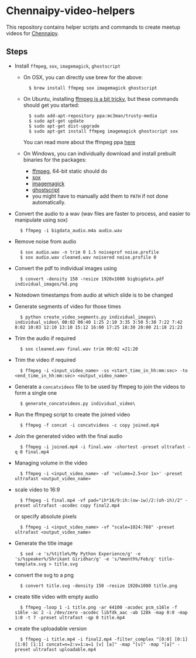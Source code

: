 # Chennaipy-video-helpers

This repository contains helper scripts and commands to create meetup videos for [Chennaipy](http://chennaipy.org).

## Steps

* Install `ffmpeg`, `sox`, `imagemagick`, `ghostscript`
    * On OSX, you can directly use brew for the above:

            $ brew install ffmpeg sox imagemagick ghostscript

    * On Ubuntu, installing [ffmpeg is a bit tricky](http://blog.pkh.me/p/13-the-ffmpeg-libav-situation.html), but these commands should get you started:

            $ sudo add-apt-repository ppa:mc3man/trusty-media
            $ sudo apt-get update
            $ sudo apt-get dist-upgrade
            $ sudo apt-get install ffmpeg imagemagick ghostscript sox

        You can read more about the ffmpeg ppa [here](https://launchpad.net/~mc3man/+archive/ubuntu/trusty-media)
    * On Windows, you can individually download and install prebuilt binaries for the packages:
        * [ffmpeg](http://ffmpeg.zeranoe.com/builds/), 64-bit static should do
        * [sox](http://sourceforge.net/projects/sox/files/sox/)
        * [imagemagick](http://www.imagemagick.org/script/binary-releases.php#windows)
        * [ghostscript](http://www.ghostscript.com/download/gsdnld.html)
        * you might have to manually add them to `PATH` if not done automatically.

* Convert the audio to a wav (wav files are faster to process, and easier to manipulate using sox)

        $ ffmpeg -i bigdata_audio.m4a audio.wav

* Remove noise from audio

        $ sox audio.wav -n trim 0 1.5 noiseprof noise.profile
        $ sox audio.wav cleaned.wav noisered noise.profile 0

* Convert the pdf to individual images using

        $ convert -density 150 -resize 1920x1080 bigbigdata.pdf individual_images/%d.png

* Notedown timestamps from audio at which slide is to be changed

* Generate segments of video for those times

        $ python create_video_segments.py individual_images\ individual_video\ 00:02 00:40 1:25 2:10 3:35 3:50 5:30 7:22 7:42 8:02 10:03 12:10 13:10 15:12 16:00 17:25 18:30 20:00 21:18 21:23

* Trim the audio if required

        $ sox cleaned.wav final.wav trim 00:02 =21:20

* Trim the video if required

        $ ffmpeg -i <input_video_name> -ss <start_time_in_hh:mm:sec> -to <end_time_in_hh:mm:sec> <output_video_name>

* Generate a `concatvideos` file to be used by ffmpeg to join the videos to form a single one

        $ generate_concatvideos.py individual_video\

* Run the ffmpeg script to create the joined video

        $ ffmpeg -f concat -i concatvideos -c copy joined.mp4

* Join the generated video with the final audio

        $ ffmpeg -i joined.mp4 -i final.wav -shortest -preset ultrafast -q 0 final.mp4

* Managing volume in the video

        $ ffmpeg -i <input_video_name> -af 'volume=2.5<or 1x>' -preset ultrafast <output_video_name>

* scale video to 16:9

        $ ffmpeg -i final.mp4 -vf pad="ih*16/9:ih:(ow-iw)/2:(oh-ih)/2" -preset ultrafast -acodec copy final2.mp4

    or specify absolute pixels

        $ ffmpeg -i <input_video_name> -vf "scale=1024:768" -preset ultrafast <output_video_name>

* Generate the title image

        $ sed -e 's/%title%/My Python Experience/g' -e 's/%speaker%/Shrikant Giridhar/g' -e 's/%month%/Feb/g' title-template.svg > title.svg

* convert the svg to a png

        $ convert title.svg -density 150 -resize 1920x1080 title.png

* create title video with empty audio

        $ ffmpeg -loop 1 -i title.png -ar 44100 -acodec pcm_s16le -f s16le -ac 2 -i /dev/zero -acodec libfdk_aac -ab 128k -map 0:0 -map 1:0 -t 7 -preset ultrafast -qp 0 title.mp4

* create the uploadable version

        $ ffmpeg -i title.mp4 -i final2.mp4 -filter_complex "[0:0] [0:1] [1:0] [1:1] concat=n=2:v=1:a=1 [v] [a]" -map "[v]" -map "[a]" -preset ultrafast uploadable.mp4

